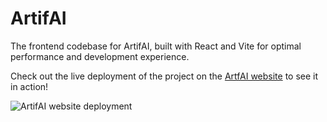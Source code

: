# ArtifAI

The frontend codebase for ArtifAI, built with React and Vite for optimal performance and development experience.

Check out the live deployment of the project on the [ArtfAI website](https://artifai.apps.austinjiang.com) to see it in action!

![ArtifAI website deployment](https://artifai.apps.austinjiang.com/public/outlook.png)